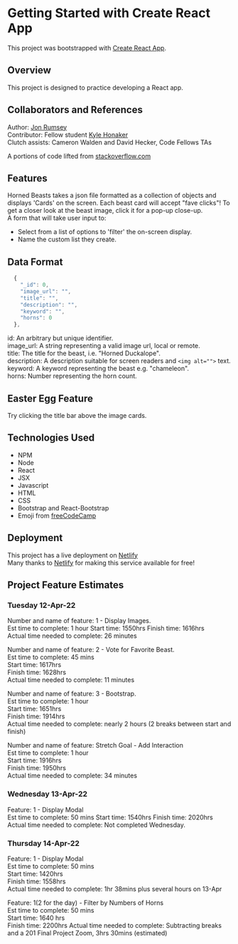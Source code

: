 # Getting Started with Create React App

This project was bootstrapped with [Create React App](https://github.com/facebook/create-react-app).

## Overview

This project is designed to practice developing a React app.

## Collaborators and References

Author: [Jon Rumsey](https://www.github.com/nojronatron)  
Contributor: Fellow student [Kyle Honaker](https://github.com/ikyle53)  
Clutch assists: Cameron Walden and David Hecker, Code Fellows TAs

A portions of code lifted from [stackoverflow.com](https://stackoverflow.com/questions/41978408/changing-style-of-a-button-on-click)  

## Features

Horned Beasts takes a json file formatted as a collection of objects and displays 'Cards' on the screen.
Each beast card will accept "fave clicks"!
To get a closer look at the beast image, click it for a pop-up close-up.  
A form that will take user input to:

- Select from a list of options to 'filter' the on-screen display.  
- Name the custom list they create.  

## Data Format

```javascript
  {
    "_id": 0,
    "image_url": "",
    "title": "",
    "description": "",
    "keyword": "",
    "horns": 0
  },
```

id: An arbitrary but unique identifier.  
image_url: A string representing a valid image url, local or remote.  
title: The title for the beast, i.e. "Horned Duckalope".  
description: A description suitable for screen readers and `<img alt="">` text.  
keyword: A keyword representing the beast e.g. "chameleon".  
horns: Number representing the horn count.  

## Easter Egg Feature

Try clicking the title bar above the image cards.  

## Technologies Used

- NPM
- Node
- React
- JSX
- Javascript
- HTML
- CSS
- Bootstrap and React-Bootstrap
- Emoji from [freeCodeCamp](https://www.freecodecamp.org/news/all-emojis-emoji-list-for-copy-and-paste/)  

## Deployment

This project has a live deployment on [Netlify](https://coruscating-peony-348645.netlify.app/)  
Many thanks to [Netlify](https://www.netlify.com) for making this service available for free!  

## Project Feature Estimates

### Tuesday 12-Apr-22

Number and name of feature: 1 - Display Images.  
Est time to complete:  1 hour
Start time:  1550hrs
Finish time: 1616hrs  
Actual time needed to complete: 26 minutes  

Number and name of feature: 2 - Vote for Favorite Beast.  
Est time to complete: 45 mins  
Start time: 1617hrs  
Finish time: 1628hrs  
Actual time needed to complete: 11 minutes  

Number and name of feature: 3 - Bootstrap.  
Est time to complete: 1 hour  
Start time: 1651hrs  
Finish time: 1914hrs  
Actual time needed to complete: nearly 2 hours (2 breaks between start and finish)  

Number and name of feature: Stretch Goal - Add Interaction  
Est time to complete: 1 hour  
Start time: 1916hrs  
Finish time: 1950hrs  
Actual time needed to complete: 34 minutes  

### Wednesday 13-Apr-22

Feature: 1 - Display Modal  
Est time to complete:  50 mins
Start time:  1540hrs
Finish time: 2020hrs  
Actual time needed to complete: Not completed Wednesday.  

### Thursday 14-Apr-22

Feature: 1 - Display Modal  
Est time to complete: 50 mins  
Start time: 1420hrs  
Finish time: 1558hrs  
Actual time needed to complete: 1hr 38mins plus several hours on 13-Apr  

Feature: 1(2 for the day) - Filter by Numbers of Horns  
Est time to complete: 50 mins  
Start time: 1640 hrs  
Finish time: 2200hrs
Actual time needed to complete: Subtracting breaks and a 201 Final Project Zoom, 3hrs 30mins (estimated)  
